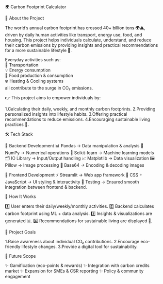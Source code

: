 🌍 Carbon Footprint Calculator

📌 About the Project

The world’s annual carbon footprint has crossed 40+ billion tons 🌍⚠️, driven by daily human activities like transport, energy use, food, and housing. This project helps individuals calculate, understand, and reduce their carbon emissions by providing insights and practical recommendations for a more sustainable lifestyle 🌱.

Everyday activities such as:<br>
🚗 Transportation<br>
💡 Energy consumption<br>
🥗 Food production & consumption<br>
❄️ Heating & Cooling systems<br>
all contribute to the surge in CO₂ emissions.

👉 This project aims to empower individuals by:

1.Calculating their daily, weekly, and monthly carbon footprints.
2.Providing personalized insights into lifestyle habits.
3.Offering practical recommendations to reduce emissions.
4.Encouraging sustainable living practices 🌱.

🛠️ Tech Stack

🔹 Backend Development
📊 Pandas → Data manipulation & analysis
🔢 NumPy → Numerical operations
🤖 Scikit-learn → Machine learning models
🗂️ IO Library → Input/Output handling
📈 Matplotlib → Data visualization
🖼️ Pillow → Image processing
🔐 Base64 → Encoding & decoding images

🔹 Frontend Development
⚡ Streamlit → Web app framework
🎨 CSS + JavaScript → UI styling & interactivity
🧪 Testing → Ensured smooth integration between frontend & backend.

🚀 How It Works

1️⃣ User enters their daily/weekly/monthly activities.
2️⃣ Backend calculates carbon footprint using ML + data analysis.
3️⃣ Insights & visualizations are generated 📊.
4️⃣ Recommendations for sustainable living are displayed 🌱.

🎯 Project Goals

1.Raise awareness about individual CO₂ contributions.
2.Encourage eco-friendly lifestyle changes.
3.Provide a digital tool for sustainability.

📌 Future Scope

✨ Gamification (eco-points & rewards)
✨ Integration with carbon credits market
✨ Expansion for SMEs & CSR reporting
✨ Policy & community engagement

